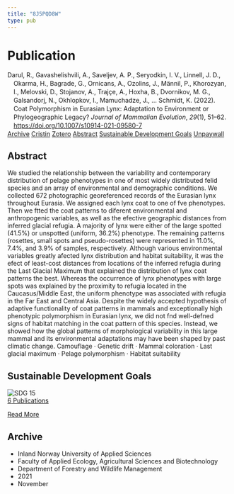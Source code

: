 ```yaml
---
title: "8J5PQD8W"
type: pub
---
```

<h1>Publication</h1>
<article id="csl-bib-container-8J5PQD8W" class="csl-bib-container">
  <div class="csl-bib-body" style="line-height: 1.35; padding-left: 1em; text-indent:-1em;">
  <div class="csl-entry">Darul, R., Gavashelishvili, A., Saveljev, A. P., Seryodkin, I. V., Linnell, J. D., Okarma, H., Bagrade, G., Ornicans, A., Ozolins, J., M&#xE4;nnil, P., Khorozyan, I., Melovski, D., Stojanov, A., Traj&#xE7;e, A., Hoxha, B., Dvornikov, M. G., Galsandorj, N., Okhlopkov, I., Mamuchadze, J., &#x2026; Schmidt, K. (2022). Coat Polymorphism in Eurasian Lynx: Adaptation to Environment or Phylogeographic Legacy? <i>Journal of Mammalian Evolution</i>, <i>29</i>(1), 51&#x2013;62. <a href="https://doi.org/10.1007/s10914-021-09580-7">https://doi.org/10.1007/s10914-021-09580-7</a></div>
</div>
  <div class="csl-bib-buttons">
    <a href="#taxonomy-article-8J5PQD8W" class="csl-bib-button">Archive</a>
    <a href="https://app.cristin.no/results/show.jsf?id=1957075" alt="Cristin URL" class="csl-bib-button">Cristin</a>
    <a href="http://zotero.org/groups/5402882/items/8J5PQD8W" alt="Zotero URL" class="csl-bib-button">Zotero</a>
    <a href="#abstract-article-8J5PQD8W" class="csl-bib-button">Abstract</a>
    <a href="#sdg-article-8J5PQD8W" class="csl-bib-button">Sustainable Development Goals</a>
    <a href="https://link.springer.com/content/pdf/10.1007/s10914-021-09580-7.pdf" class="csl-bib-button">Unpaywall</a>
  </div>
  <div id="csl-bib-meta-container-8J5PQD8W"></div>
</article>
<div id="csl-bib-meta-8J5PQD8W" class="csl-bib-meta">
  <article id="abstract-article-8J5PQD8W" class="abstract-article">
    <h1>Abstract</h1>
    We studied the relationship between the variability and contemporary distribution of pelage phenotypes in one of most widely distributed felid species and an array of environmental and demographic conditions. We collected 672 photographic georeferenced records of the Eurasian lynx throughout Eurasia. We assigned each lynx coat to one of fve phenotypes. Then we ftted the coat patterns to diferent environmental and anthropogenic variables, as well as the efective geographic distances from inferred glacial refugia. A majority of lynx were either of the large spotted (41.5%) or unspotted (uniform, 36.2%) phenotype. The remaining patterns (rosettes, small spots and pseudo-rosettes) were represented in 11.0%, 7.4%, and 3.9% of samples, respectively. Although various environmental variables greatly afected lynx distribution and habitat suitability, it was the efect of least-cost distances from locations of the inferred refugia during the Last Glacial Maximum that explained the distribution of lynx coat patterns the best. Whereas the occurrence of lynx phenotypes with large spots was explained by the proximity to refugia located in the Caucasus/Middle East, the uniform phenotype was associated with refugia in the Far East and Central Asia. Despite the widely accepted hypothesis of adaptive functionality of coat patterns in mammals and exceptionally high phenotypic polymorphism in Eurasian lynx, we did not fnd well-defned signs of habitat matching in the coat pattern of this species. Instead, we showed how the global patterns of morphological variability in this large mammal and its environmental adaptations may have been shaped by past climatic change. Camouflage · Genetic drift · Mammal coloration · Last glacial maximum · Pelage polymorphism · Habitat suitability
  </article>
  <article id="sdg-article-8J5PQD8W" class="sdg-article">
    <h1>Sustainable Development Goals</h1>
    <div class="sdg-container"><div id="sdg15" class="sdg"> <img src="{{< params subfolder >}}images/sdg/sdg15_en.png" class="image" alt="SDG 15"> <div class="sdg-overlay"> <a href="{{< params subfolder >}}en/archive/?sdg=15#archive" class="sdg-publication-count"><span>6</span> Publications</a> <p><a href="https://sdgs.un.org/goals/goal15" class="sdg-read-more">Read More</a></p> </div> </div></div>
  </article>
  <article id="taxonomy-article-8J5PQD8W" class="taxonomy-article">
    <h1>Archive</h1>
    <ul>
      <li>Inland Norway University of Applied Sciences</li>
      <li>Faculty of Applied Ecology, Agricultural Sciences and Biotechnology</li>
      <li>Department of Forestry and Wildlife Management</li>
      <li>2021</li>
      <li>November</li>
    </ul>
  </article>
</div>
